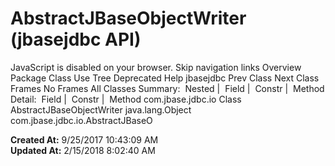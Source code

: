 # AbstractJBaseObjectWriter (jbasejdbc   API)

JavaScript is disabled on your browser. Skip navigation links Overview Package Class Use Tree Deprecated Help jbasejdbc Prev Class Next Class Frames No Frames All Classes Summary:  Nested |  Field |  Constr |  Method Detail:  Field |  Constr |  Method com.jbase.jdbc.io Class AbstractJBaseObjectWriter java.lang.Object com.jbase.jdbc.io.AbstractJBaseO  

**Created At:** 9/25/2017 10:43:09 AM  
**Updated At:** 2/15/2018 8:02:40 AM  


